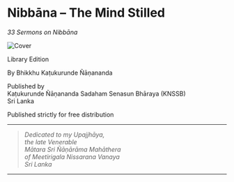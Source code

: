 # Nibbāna – The Mind Stilled

*33 Sermons on Nibbāna*

![Cover](desktop-cover.jpg)

Library Edition

By Bhikkhu Kaṭukurunde Ñāṇananda

Published by \
Kaṭukurunde Ñāṇananda Sadaham Senasun Bhāraya (KNSSB) \
Sri Lanka

Published strictly for free distribution

-----

> *Dedicated to my Upajjhāya,* \
> *the late Venerable* \
> *Mātara Sri Ñāṇārāma Mahāthera* \
> *of Meetirigala Nissarana Vanaya* \
> *Sri Lanka*

-----
